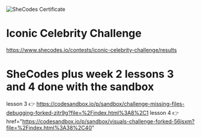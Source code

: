 
![SheCodes Certificate](https://s3.amazonaws.com/shecodesio-production/uploads/files/000/125/953/original/SheCodes_certificate.png?1715251384)




# Iconic Celebrity Challenge
https://www.shecodes.io/contests/iconic-celebrity-challenge/results
# SheCodes plus week 2 lessons 3 and 4 done with the sandbox
lesson 3 👉  https://codesandbox.io/p/sandbox/challenge-missing-files-debugging-forked-zjtr9g?file=%2Findex.html%3A8%2C1
lesson 4 👉  href="https://codesandbox.io/p/sandbox/visuals-challenge-forked-56jsxm?file=%2Findex.html%3A38%2C40"
    
